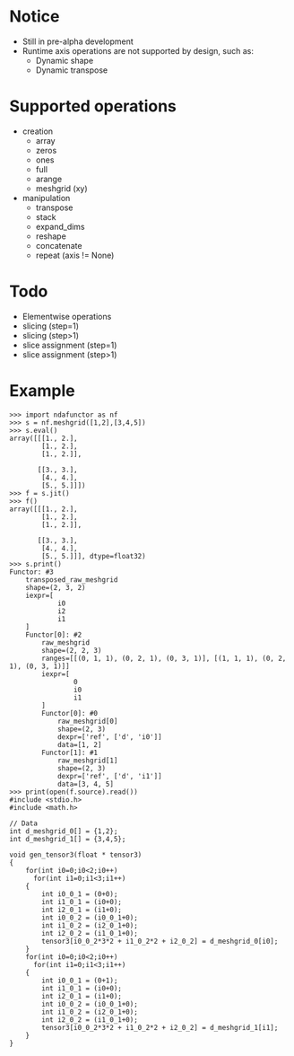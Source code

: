 # Notice
* Still in pre-alpha development
* Runtime axis operations are not supported by design, such as:
    * Dynamic shape
    * Dynamic transpose

# Supported operations
* creation
    * array
    * zeros
    * ones
    * full
    * arange
    * meshgrid (xy)
* manipulation
    * transpose
    * stack
    * expand_dims
    * reshape
    * concatenate
    * repeat (axis != None)

# Todo
* Elementwise operations
* slicing (step=1)
* slicing (step>1)
* slice assignment (step=1)
* slice assignment (step>1)

# Example
```
>>> import ndafunctor as nf
>>> s = nf.meshgrid([1,2],[3,4,5])
>>> s.eval()
array([[[1., 2.],
        [1., 2.],
        [1., 2.]],

       [[3., 3.],
        [4., 4.],
        [5., 5.]]])
>>> f = s.jit()
>>> f()
array([[[1., 2.],
        [1., 2.],
        [1., 2.]],

       [[3., 3.],
        [4., 4.],
        [5., 5.]]], dtype=float32)
>>> s.print()
Functor: #3
    transposed_raw_meshgrid
    shape=(2, 3, 2)
    iexpr=[
            i0
            i2
            i1
    ]
    Functor[0]: #2
        raw_meshgrid
        shape=(2, 2, 3)
        ranges=[[(0, 1, 1), (0, 2, 1), (0, 3, 1)], [(1, 1, 1), (0, 2, 1), (0, 3, 1)]]
        iexpr=[
                0
                i0
                i1
        ]
        Functor[0]: #0
            raw_meshgrid[0]
            shape=(2, 3)
            dexpr=['ref', ['d', 'i0']]
            data=[1, 2]
        Functor[1]: #1
            raw_meshgrid[1]
            shape=(2, 3)
            dexpr=['ref', ['d', 'i1']]
            data=[3, 4, 5]
>>> print(open(f.source).read())
#include <stdio.h>
#include <math.h>

// Data
int d_meshgrid_0[] = {1,2};
int d_meshgrid_1[] = {3,4,5};

void gen_tensor3(float * tensor3)
{
    for(int i0=0;i0<2;i0++)
      for(int i1=0;i1<3;i1++)
    {
        int i0_0_1 = (0+0);
        int i1_0_1 = (i0+0);
        int i2_0_1 = (i1+0);
        int i0_0_2 = (i0_0_1+0);
        int i1_0_2 = (i2_0_1+0);
        int i2_0_2 = (i1_0_1+0);
        tensor3[i0_0_2*3*2 + i1_0_2*2 + i2_0_2] = d_meshgrid_0[i0];
    }
    for(int i0=0;i0<2;i0++)
      for(int i1=0;i1<3;i1++)
    {
        int i0_0_1 = (0+1);
        int i1_0_1 = (i0+0);
        int i2_0_1 = (i1+0);
        int i0_0_2 = (i0_0_1+0);
        int i1_0_2 = (i2_0_1+0);
        int i2_0_2 = (i1_0_1+0);
        tensor3[i0_0_2*3*2 + i1_0_2*2 + i2_0_2] = d_meshgrid_1[i1];
    }
}

```
